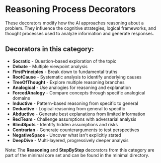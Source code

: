 # Reasoning Process Decorators

These decorators modify how the AI approaches reasoning about a problem. They influence the cognitive strategies, logical frameworks, and thought processes used to analyze information and generate responses.

## Decorators in this category:

- **Socratic** - Question-based exploration of the topic
- **Debate** - Multiple viewpoint analysis
- **FirstPrinciples** - Break down to fundamental truths
- **RootCause** - Systematic analysis to identify underlying causes
- **TreeOfThought** - Explore multiple reasoning branches
- **Analogical** - Use analogies for reasoning and explanation
- **ForcedAnalogy** - Compare concepts through specific analogical domains
- **Inductive** - Pattern-based reasoning from specific to general
- **Deductive** - Logical reasoning from general to specific
- **Abductive** - Generate best explanations from limited information
- **RedTeam** - Challenge assumptions with adversarial analysis
- **BlindSpots** - Identify hidden assumptions and risks
- **Contrarian** - Generate counterarguments to test perspectives
- **NegativeSpace** - Uncover what isn't explicitly stated
- **DeepDive** - Multi-layered, progressively deeper analysis

Note: The **Reasoning** and **StepByStep** decorators from this category are part of the minimal core set and can be found in the minimal directory. 